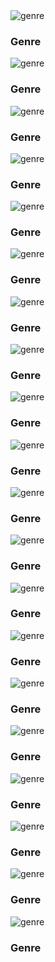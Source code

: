 <div class="swiper-slide"><img alt="genre" src="./images/genres/action-1591342700.png"/><h3 class="swiper-slide__title">Genre</h3></div>
<div class="swiper-slide"><img alt="genre" src="./images/genres/adventure-1591342698.png"/><h3 class="swiper-slide__title">Genre</h3></div>
<div class="swiper-slide"><img alt="genre" src="./images/genres/all-cb781ac8669959b586ff362be895a182d31a7f5865c80b3a2870da8d1d338a09.png"/><h3 class="swiper-slide__title">Genre</h3></div>
<div class="swiper-slide"><img alt="genre" src="./images/genres/animation-1591342706.png"/><h3 class="swiper-slide__title">Genre</h3></div>
<div class="swiper-slide"><img alt="genre" src="./images/genres/classic-movies-1591342722.png"/><h3 class="swiper-slide__title">Genre</h3></div>
<div class="swiper-slide"><img alt="genre" src="./images/genres/comedy-1591342725.png"/><h3 class="swiper-slide__title">Genre</h3></div>
<div class="swiper-slide"><img alt="genre" src="./images/genres/disney-1591342735.png"/><h3 class="swiper-slide__title">Genre</h3></div>
<div class="swiper-slide"><img alt="genre" src="./images/genres/docs-specials-1591342738.png"/><h3 class="swiper-slide__title">Genre</h3></div>
<div class="swiper-slide"><img alt="genre" src="./images/genres/drama-1591342739.png"/><h3 class="swiper-slide__title">Genre</h3></div>
<div class="swiper-slide"><img alt="genre" src="./images/genres/fantasy-1591342745.png"/><h3 class="swiper-slide__title">Genre</h3></div>
<div class="swiper-slide"><img alt="genre" src="./images/genres/horror-1591342755.png"/><h3 class="swiper-slide__title">Genre</h3></div>
<div class="swiper-slide"><img alt="genre" src="./images/genres/indie-1591342703.png"/><h3 class="swiper-slide__title">Genre</h3></div>
<div class="swiper-slide"><img alt="genre" src="./images/genres/kids-family-1591342710.png"/><h3 class="swiper-slide__title">Genre</h3></div>
<div class="swiper-slide"><img alt="genre" src="./images/genres/romantic-comedy-1591342729.png"/><h3 class="swiper-slide__title">Genre</h3></div>
<div class="swiper-slide"><img alt="genre" src="./images/genres/romantic-drama-1591342741.png"/><h3 class="swiper-slide__title">Genre</h3></div>
<div class="swiper-slide"><img alt="genre" src="./images/genres/science-fiction-1591342715.png"/><h3 class="swiper-slide__title">Genre</h3></div>
<div class="swiper-slide"><img alt="genre" src="./images/genres/spanish-cinema-1591342719.png"/><h3 class="swiper-slide__title">Genre</h3></div>
<div class="swiper-slide"><img alt="genre" src="./images/genres/thriller-1591342757.png"/><h3 class="swiper-slide__title">Genre</h3></div>
<div class="swiper-slide"><img alt="genre" src="./images/genres/war-1591342712.png"/><h3 class="swiper-slide__title">Genre</h3></div>
<div class="swiper-slide"><img alt="genre" src="./images/genres/western-1591342759.png"/><h3 class="swiper-slide__title">Genre</h3></div>
